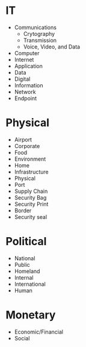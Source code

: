 # IT

-   Communications
    -   Crytography
    -   Transmission
    -   Voice, Video, and Data
-   Computer
-   Internet
-   Application
-   Data
-   Digital
-   Information
-   Network
-   Endpoint

# Physical

-   Airport
-   Corporate
-   Food
-   Environment
-   Home
-   Infrastructure
-   Physical
-   Port
-   Supply Chain
-   Security Bag
-   Security Print
-   Border
-   Security seal

# Political

-   National
-   Public
-   Homeland
-   Internal
-   International
-   Human

# Monetary

-   Economic/Financial
-   Social
